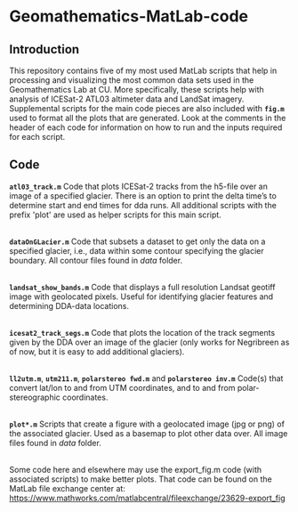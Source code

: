# Geomathematics-MatLab-code

## Introduction

This repository contains five of my most used MatLab scripts that help in processing and visualizing the most common data sets used in the Geomathematics Lab at CU.
More specifically, these scripts help with analysis of ICESat-2 ATL03 altimeter data and LandSat imagery. Supplemental scripts for the main code pieces are also included with **`fig.m`** used to format all the plots that are generated.
Look at the comments in the header of each code for information on how to run and the inputs required for each script.

## Code

**`atl03_track.m`**
Code that plots ICESat-2 tracks from the h5-file over an image of a specified glacier. There is an option to print the delta time’s to determine start and end times for dda runs. All additional scripts with the prefix 'plot' are used as helper scripts for this main script.
<br></br>

**`dataOnGLacier.m`**
Code that subsets a dataset to get only the data on a specified glacier, i.e., data within some contour specifying the glacier boundary. All contour files found in _data_ folder.
<br></br>

**`landsat_show_bands.m`**
Code that displays a full resolution Landsat geotiff image with geolocated pixels. Useful for identifying glacier features and determining DDA-data locations.
<br></br>

**`icesat2_track_segs.m`**
Code that plots the location of the track segments given by the DDA over an image of the glacier (only works for Negribreen as of now, but it is easy to add additional glaciers).
<br></br>

**`ll2utm.m`**, **`utm211.m`**, **`polarstereo fwd.m`** and **`polarstereo inv.m`**
Code(s) that convert lat/lon to and from UTM coordinates, and to and from polar-stereographic coordinates.
<br></br>

**`plot*.m`**
Scripts that create a figure with a geolocated image (jpg or png) of the associated glacier. Used as a basemap to plot other data over. All image files found in _data_ folder.
<br></br>

Some code here and elsewhere may use the export_fig.m code (with associated scripts) to make better plots. That code can be found on the MatLab file exchange center at: https://www.mathworks.com/matlabcentral/fileexchange/23629-export_fig
